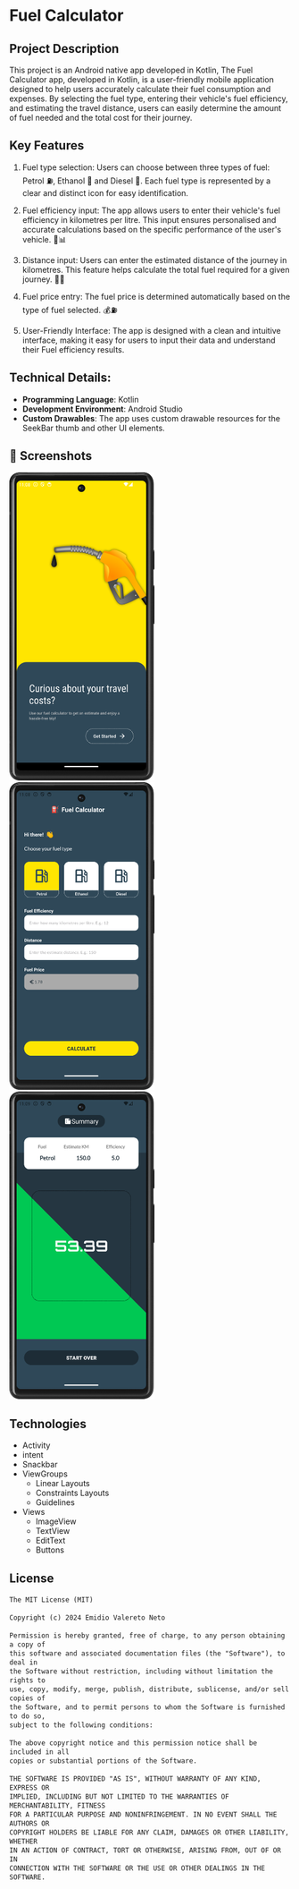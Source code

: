 # Fuel Calculator

## Project Description

This project is an Android native app developed in Kotlin, The Fuel Calculator app, developed in Kotlin, is a user-friendly mobile application designed to help users accurately calculate their fuel consumption and expenses. By selecting the fuel type, entering their vehicle's fuel efficiency, and estimating the travel distance, users can easily determine the amount of fuel needed and the total cost for their journey.

## Key Features

1. Fuel type selection:
   Users can choose between three types of fuel: Petrol ⛽, Ethanol 🍃 and Diesel 🚛. Each fuel type is represented by a clear and distinct icon for easy identification.

2. Fuel efficiency input:
   The app allows users to enter their vehicle's fuel efficiency in kilometres per litre. This input ensures personalised and accurate calculations based on the specific performance of the user's vehicle. 🚗📊

3. Distance input:
   Users can enter the estimated distance of the journey in kilometres. This feature helps calculate the total fuel required for a given journey. 📍📏

4. Fuel price entry:
   The fuel price is determined automatically based on the type of fuel selected. 💰⛽

5. User-Friendly Interface: The app is designed with a clean and intuitive interface, making it easy for users to input their data and understand their Fuel efficiency results.

## Technical Details:

- **Programming Language**: Kotlin
- **Development Environment**: Android Studio
- **Custom Drawables**: The app uses custom drawable resources for the SeekBar thumb and other UI elements.


## :camera_flash: Screenshots
<!-- You can add more screenshots here if you like -->

<div class="flex">
   <img src="./app/src/main/assets/docs/screenshot_1.png" width="260" />
   <img src="./app/src/main/assets/docs/screenshot_2.png" width="260" />
   <img src="./app/src/main/assets/docs/screenshot_3.png" width="260" />
</div>

## Technologies

- Activity
- intent
- Snackbar
- ViewGroups
    - Linear Layouts
    - Constraints Layouts
    - Guidelines
- Views
    - ImageView
    - TextView
    - EditText
    - Buttons

## License

```
The MIT License (MIT)

Copyright (c) 2024 Emidio Valereto Neto

Permission is hereby granted, free of charge, to any person obtaining a copy of
this software and associated documentation files (the "Software"), to deal in
the Software without restriction, including without limitation the rights to
use, copy, modify, merge, publish, distribute, sublicense, and/or sell copies of
the Software, and to permit persons to whom the Software is furnished to do so,
subject to the following conditions:

The above copyright notice and this permission notice shall be included in all
copies or substantial portions of the Software.

THE SOFTWARE IS PROVIDED "AS IS", WITHOUT WARRANTY OF ANY KIND, EXPRESS OR
IMPLIED, INCLUDING BUT NOT LIMITED TO THE WARRANTIES OF MERCHANTABILITY, FITNESS
FOR A PARTICULAR PURPOSE AND NONINFRINGEMENT. IN NO EVENT SHALL THE AUTHORS OR
COPYRIGHT HOLDERS BE LIABLE FOR ANY CLAIM, DAMAGES OR OTHER LIABILITY, WHETHER
IN AN ACTION OF CONTRACT, TORT OR OTHERWISE, ARISING FROM, OUT OF OR IN
CONNECTION WITH THE SOFTWARE OR THE USE OR OTHER DEALINGS IN THE SOFTWARE.
```

